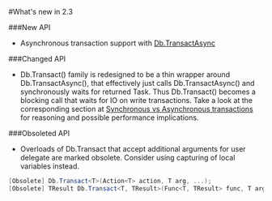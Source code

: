 #What's new in 2.3

###New API
* Asynchronous transaction support with [Db.TransactAsync](\guides\transactions\transactions.md#TransactAsync)

###Changed API
* Db.Transact() family is redesigned to be a thin wrapper around Db.TransactAsync(), that effectively just calls Db.TransactAsync() and synchronously waits for returned Task. Thus Db.Transact() becomes a blocking call that waits for IO on write transactions. Take a look at the corresponding section at [Synchronous vs Asynchronous transactions](\guides\transactions\more-on-transactions.md#sync_vs_async) for reasoning and possible performance implications.

###Obsoleted API
* Overloads of Db.Transact that accept additional arguments for user delegate are marked obsolete. Consider using capturing of local variables instead.

```cs
[Obsolete] Db.Transact<T>(Action<T> action, T arg, ...);
[Obsolete] TResult Db.Transact<T, TResult>(Func<T, TResult> func, T arg, ...);
``` 
